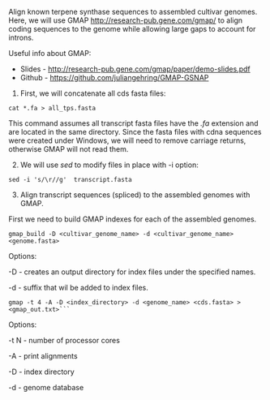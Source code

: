 Align known terpene synthase sequences to assembled cultivar genomes. Here, we will use GMAP http://research-pub.gene.com/gmap/ to align coding sequences to the genome while allowing large gaps to account for introns.

Useful info about GMAP:
* Slides - http://research-pub.gene.com/gmap/paper/demo-slides.pdf
* Github - https://github.com/juliangehring/GMAP-GSNAP

1. First, we will concatenate all cds fasta files:
```
cat *.fa > all_tps.fasta
```
This command assumes all transcript fasta files have the *.fa* extension and are located in the same directory.
Since the fasta files with cdna sequences were created under Windows, we will need to remove carriage returns, otherwise GMAP will not read them.

2. We will use *sed* to modify files in place with -i option:
```
sed -i 's/\r//g'  transcript.fasta
```

3. Align transcript sequences (spliced) to the assembled genomes with GMAP.

First we need to build GMAP indexes for each of the assembled genomes.
```
gmap_build -D <cultivar_genome_name> -d <cultivar_genome_name> <genome.fasta>
```
Options:

-D - creates an output directory for index files under the specified names.

-d - suffix that wil be added to index files.

```
gmap -t 4 -A -D <index_directory> -d <genome_name> <cds.fasta> > <gmap_out.txt>```
```
Options:

-t N - number of processor cores

-A - print alignments

-D - index directory

-d - genome database









 
